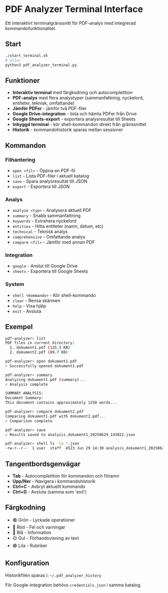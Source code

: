# PDF Analyzer Terminal Interface

Ett interaktivt terminalgränssnitt för PDF-analys med integrerad kommandofunktionalitet.

## Start

```bash
./start_terminal.sh
# eller
python3 pdf_analyzer_terminal.py
```

## Funktioner

- **Interaktiv terminal** med färgkodning och autocompletition
- **PDF-analys** med flera analystyper (sammanfattning, nyckelord, entiteter, teknisk, omfattande)
- **Jämför PDFer** - jämför två PDF-filer
- **Google Drive-integration** - lista och hämta PDFer från Drive
- **Google Sheets-export** - exportera analysresultat till Sheets
- **Inbyggd terminal** - kör shell-kommandon direkt från gränssnittet
- **Historik** - kommandohistorik sparas mellan sessioner

## Kommandon

### Filhantering
- `open <fil>` - Öppna en PDF-fil
- `list` - Lista PDF-filer i aktuell katalog
- `save` - Spara analysresultat till JSON
- `export` - Exportera till JSON

### Analys
- `analyze <typ>` - Analysera aktuell PDF
- `summary` - Snabb sammanfattning
- `keywords` - Extrahera nyckelord
- `entities` - Hitta entiteter (namn, datum, etc)
- `technical` - Teknisk analys
- `comprehensive` - Omfattande analys
- `compare <fil>` - Jämför med annan PDF

### Integration
- `google` - Anslut till Google Drive
- `sheets` - Exportera till Google Sheets

### System
- `shell <kommando>` - Kör shell-kommando
- `clear` - Rensa skärmen
- `help` - Visa hjälp
- `exit` - Avsluta

## Exempel

```bash
pdf-analyzer> list
PDF files in current directory:
  1. dokument1.pdf (125.3 KB)
  2. dokument2.pdf (89.7 KB)

pdf-analyzer> open dokument1.pdf
✓ Successfully opened dokument1.pdf

pdf-analyzer> summary
Analyzing dokument1.pdf (summary)...
✓ Analysis complete

SUMMARY ANALYSIS:
Document Summary:
This document contains approximately 1250 words...

pdf-analyzer> compare dokument2.pdf
Comparing dokument1.pdf with dokument2.pdf...
✓ Comparison complete

pdf-analyzer> save
✓ Results saved to analysis_dokument1_20250629_143022.json

pdf-analyzer> shell ls -la *.json
-rw-r--r--  1 user  staff  4523 Jun 29 14:30 analysis_dokument1_20250629_143022.json
```

## Tangentbordsgenvägar

- **Tab** - Autocompletition för kommandon och filnamn
- **Upp/Ner** - Navigera i kommandohistorik
- **Ctrl+C** - Avbryt aktuellt kommando
- **Ctrl+D** - Avsluta (samma som 'exit')

## Färgkodning

- 🟢 Grön - Lyckade operationer
- 🔴 Röd - Fel och varningar
- 🔵 Blå - Information
- 🟡 Gul - Förhandsvisning av text
- 🟣 Lila - Rubriker

## Konfiguration

Historikfilen sparas i: `~/.pdf_analyzer_history`

För Google-integration behövs `credentials.json` i samma katalog.